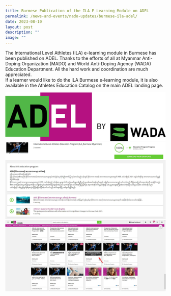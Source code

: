 ```yaml
---
title: Burmese Publication of the ILA E Learning Module on ADEL
permalink: /news-and-events/nado-updates/burmese-ila-adel/
date: 2023-08-10
layout: post
description: ""
image: ""
---
```

The International Level Athletes (ILA) e-learning module in Burmese has been published on ADEL. Thanks to the efforts of all at Myanmar Anti-Doping Organization (MADO) and World Anti-Doping Agency (WADA) Education Department. All the hard work and coordination are much appreciated.  
If a learner would like to do the ILA Burmese e-learning module, it is also available in the Athletes Education Catalog on the main ADEL landing page.

![Alt text for image on Isomer site](/images/MADO/ILA%20e%20Learning%20module/adel001.jpg)
![Alt text for image on Isomer site](/images/MADO/ILA%20e%20Learning%20module/adel002.jpg)
![Alt text for image on Isomer site](/images/MADO/ILA%20e%20Learning%20module/adel003.jpg)